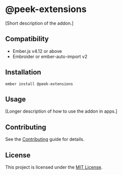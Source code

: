 # @peek-extensions

[Short description of the addon.]

## Compatibility

- Ember.js v4.12 or above
- Embroider or ember-auto-import v2

## Installation

```
ember install @peek-extensions
```

## Usage

[Longer description of how to use the addon in apps.]

## Contributing

See the [Contributing](CONTRIBUTING.md) guide for details.

## License

This project is licensed under the [MIT License](LICENSE.md).
